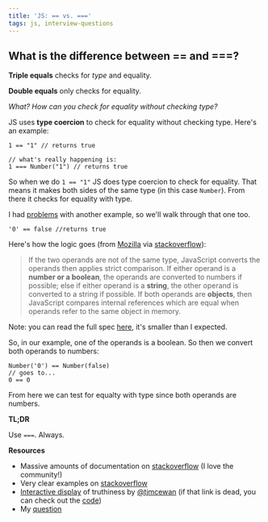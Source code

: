 ```yaml
---
title: 'JS: == vs. ==='
tags: js, interview-questions
---
```


## What is the difference between == and ===?

**Triple equals** checks for _type_ and equality.

**Double equals** only checks for equality.

*What? How can you check for equality without checking type?*

JS uses **type coercion** to check for equality without checking type. Here's an example:

```
1 == "1" // returns true

// what's really happening is:
1 === Number("1") // returns true
```

So when we do `1 == "1"` JS does type coercion to check for equality. That means it makes both sides of the same type (in this case `Number`). From there it checks for equality with type.

I had [problems](http://stackoverflow.com/questions/27523765/how-does-js-type-coercion-work) with another example, so we'll walk through that one too.

```
'0' == false //returns true
```
Here's how the logic goes (from [Mozilla](https://developer.mozilla.org/en-US/docs/Web/JavaScript/Reference/Operators/Comparison_Operators#Using_the_Equality_Operators) via [stackoverflow](http://stackoverflow.com/a/7615326/863846)):

>If the two operands are not of the same type, JavaScript converts the operands then applies strict comparison. If either operand is a **number or a boolean**, the operands are converted to numbers if possible; else if either operand is a **string**, the other operand is converted to a string if possible. If both operands are **objects**, then JavaScript compares internal references which are equal when operands refer to the same object in memory.

Note: you can read the full spec [here](http://www.ecma-international.org/ecma-262/5.1/#sec-11.9.3), it's smaller than I expected.

So, in our example, one of the operands is a boolean. So then we convert both operands to numbers:

```
Number('0') == Number(false)
// goes to...
0 == 0
```

From here we can test for equalty with type since both operands are numbers.

**TL;DR**

Use `===`. Always.

**Resources**

* Massive amounts of documentation on [stackoverflow](http://stackoverflow.com/questions/7615214/in-javascript-why-is-0-equal-to-false-but-not-false-by-itself) (I love the community!)
* Very clear examples on [stackoverflow](http://stackoverflow.com/a/523650/863846)
* [Interactive display](http://f.cl.ly/items/3b0q1n0o1m142P1P340P/javascript_equality.html) of truthiness by [@tjmcewan](https://twitter.com/tjmcewan) (if that link is dead, you can check out the [code](https://gist.github.com/tjmcewan/c293a4f9e0025f00a528))
* My [question](http://stackoverflow.com/questions/27523765/how-does-js-type-coercion-work)